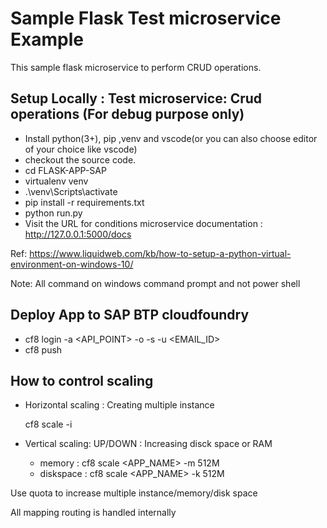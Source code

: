 # Sample Flask Test microservice Example

This sample flask microservice to perform CRUD operations.

## Setup Locally : Test microservice: Crud operations (For debug purpose only)

- Install python(3+), pip ,venv and vscode(or you can also choose editor of your choice like vscode) 
- checkout the source code.
- cd FLASK-APP-SAP
- virtualenv venv
- .\venv\Scripts\activate
- pip install -r requirements.txt
- python run.py
- Visit the URL for conditions microservice documentation : http://127.0.0.1:5000/docs

Ref: https://www.liquidweb.com/kb/how-to-setup-a-python-virtual-environment-on-windows-10/

Note: All command on windows command prompt and not power shell

## Deploy App to SAP BTP cloudfoundry

 - cf8 login -a <API_POINT> -o <ORG> -s <SPACE> -u <EMAIL_ID>
 - cf8 push


 ## How to control scaling

 - Horizontal scaling : Creating multiple instance

    cf8 scale <App Name> -i <INSTANCES>

- Vertical scaling: UP/DOWN : Increasing disck space or RAM

    - memory : cf8 scale <APP_NAME> -m 512M
    - diskspace : cf8 scale <APP_NAME> -k 512M

Use quota to increase multiple instance/memory/disk space

All mapping routing is handled internally